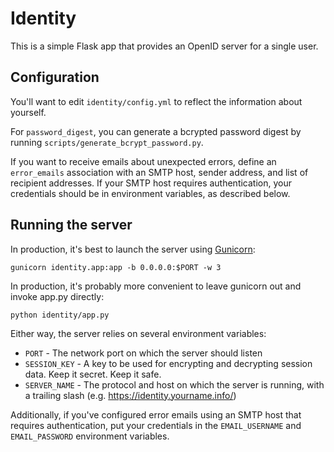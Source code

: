 # Identity

This is a simple Flask app that provides an OpenID server for a single user.

## Configuration

You'll want to edit `identity/config.yml` to reflect the information about yourself.

For `password_digest`, you can generate a bcrypted password digest by running `scripts/generate_bcrypt_password.py`.

If you want to receive emails about unexpected errors, define an `error_emails` association with an SMTP host, sender address, and list of recipient addresses. If your SMTP host requires authentication, your credentials should be in environment variables, as described below.

## Running the server

In production, it's best to launch the server using [Gunicorn](http://gunicorn.org/):

```
gunicorn identity.app:app -b 0.0.0.0:$PORT -w 3
```

In production, it's probably more convenient to leave gunicorn out and invoke app.py directly:

```
python identity/app.py
```

Either way, the server relies on several environment variables:

* `PORT` - The network port on which the server should listen
* `SESSION_KEY` - A key to be used for encrypting and decrypting session data. Keep it secret. Keep it safe.
* `SERVER_NAME` - The protocol and host on which the server is running, with a trailing slash (e.g. https://identity.yourname.info/)

Additionally, if you've configured error emails using an SMTP host that requires authentication, put your credentials in the `EMAIL_USERNAME` and `EMAIL_PASSWORD` environment variables.
